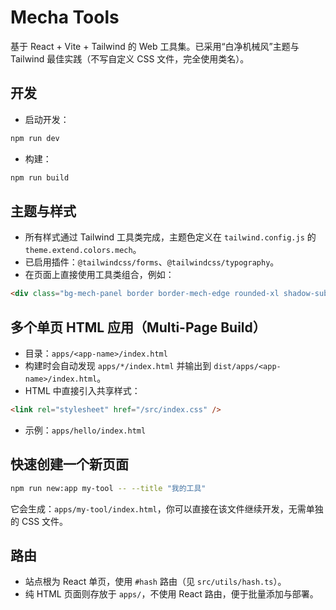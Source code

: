 # Mecha Tools

基于 React + Vite + Tailwind 的 Web 工具集。已采用“白净机械风”主题与 Tailwind 最佳实践（不写自定义 CSS 文件，完全使用类名）。

## 开发

- 启动开发：

```bash
npm run dev
```

- 构建：

```bash
npm run build
```

## 主题与样式

- 所有样式通过 Tailwind 工具类完成，主题色定义在 `tailwind.config.js` 的 `theme.extend.colors.mech`。
- 已启用插件：`@tailwindcss/forms`、`@tailwindcss/typography`。
- 在页面上直接使用工具类组合，例如：

```html
<div class="bg-mech-panel border border-mech-edge rounded-xl shadow-subtle p-6">...</div>
```

## 多个单页 HTML 应用（Multi-Page Build）

- 目录：`apps/<app-name>/index.html`
- 构建时会自动发现 `apps/*/index.html` 并输出到 `dist/apps/<app-name>/index.html`。
- HTML 中直接引入共享样式：

```html
<link rel="stylesheet" href="/src/index.css" />
```

- 示例：`apps/hello/index.html`

## 快速创建一个新页面

```bash
npm run new:app my-tool -- --title "我的工具"
```

它会生成：`apps/my-tool/index.html`，你可以直接在该文件继续开发，无需单独的 CSS 文件。

## 路由

- 站点根为 React 单页，使用 `#hash` 路由（见 `src/utils/hash.ts`）。
- 纯 HTML 页面则存放于 `apps/`，不使用 React 路由，便于批量添加与部署。
